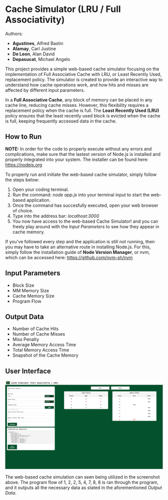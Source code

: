 # Cache Simulator (LRU / Full Associativity)
Authors: 
- **Agustines**, Alfred Bastin
- **Alamay**, Carl Justine
- **De Leon**, Alan David 
- **Depasucat**, Michael Angelo

This project provides a simple web-based cache simulator focusing on the implementation of Full Associative Cache with LRU, or Least Recently Used, replacement policy. The simulator is created to provide an interactive way to understand how cache operations work, and how hits and misses are affected by different input parameters.

In a **Full Associative Cache**, any block of memory can be placed in any cache line, reducing cache misses. However, this flexibility requires a replacement policy when the cache is full. The **Least Recently Used (LRU)** policy ensures that the least recently used block is evicted when the cache is full, keeping frequently accessed data in the cache.

## How to Run
**NOTE:** In order for the code to properly execute without any errors and complications, make sure that the lastest version of Node.js is installed and properly integrated into your system. The installer can be found here: https://nodejs.org

To properly run and initiate the web-based cache simulator, simply follow the steps below:

1. Open your coding terminal.
2. Run the command: *node app.js* into your terminal input to start the web-based application.
3. Once the command has succesfully executed, open your web browser of choice.
4. Type into the address bar: *localhost:3000*
5. You now have access to the web-based Cache Simulator! and you can freely play around with the *Input Parameters* to see how they appear in cache memory.

If you've followed every step and the application is still not running, then you may have to take an alternative route in installing Node.js. For this, simply follow the installation guide of **Node Version Manager**, or nvm, which can be accessed here: https://github.com/nvm-sh/nvm

## Input Parameters
- Block Size
- MM Memory Size
- Cache Memory Size
- Program Flow

## Output Data
- Number of Cache Hits
- Number of Cache Misses
- Miss Penalty
- Average Memory Access Time
- Total Memory Access Time
- Snapshot of the Cache Memory

## User Interface
![App Screenshot](https://github.com/MichaelGelo/CacheSimulator_LRU_Group3/blob/main/Test%20Case.png)

The web-based cache simulation can seen being utilized in the screenshot above. The program flow of 1, 2, 2, 5, 4, 7, 8, 8 is ran through the program, and it outputs all the necessary data as stated in the aforementioned *Output Data*.
